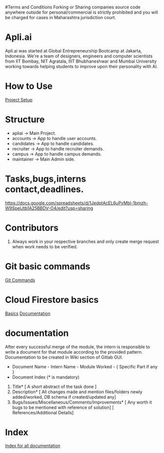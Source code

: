 #Terms and Conditions
Forking or Sharing companies source code anywhere outside for personal/commercial is strictly prohibited and you will be charged for cases in Maharashtra jurisdiction court.


# Apli.ai 
Apli.ai was started at Global Entrepreneurship Bootcamp at Jakarta, Indonesia.
We're a team of designers, engineers and computer scientists from IIT Bombay, NIT Agratala, IIIT Bhubhaneshwar and Mumbai University working towards helping students to improve upon their personality with AI.

# How to Use

[Project Setup](https://gitlab.com/apliai.iitb/apli-app/-/wikis/Project-Setup)

# Structure

* apliai -> Main Project.
* accounts -> App to handle user accounts.
* candidates -> App to handle candidates.
* recruiter -> App to handle recruiter demands.
* campus -> App to handle campus demands.
* maintainer -> Main Admin side.

# Tasks,bugs,interns contact,deadlines.

https://docs.google.com/spreadsheets/d/1JedptAcEL6uPyMbl-1bmzh-W9SpelJtb1A25BBDV-O4/edit?usp=sharing

# Contributors

1. Always work in your respective branches and only create merge request when work needs to be verified.

# Git basic commands

[Git Commands](https://gitlab.com/apliai.iitb/apli-app/-/wikis/Basic-Git-Commands)

# Cloud Firestore basics

[Basics](https://gitlab.com/apliai.iitb/website/snippets/1867091)
[Documentation](https://firebase.google.com/docs/firestore/query-data/get-data)

# documentation

After every successful merge of the module, the intern is responsible to write a document for that module according to the provided pattern.
Documentation to be created in Wiki section of Gitlab GUI.

* Document Name - Intern Name - Module Worked - { Specific Part if any }
* Document Index (* is mandatory)

1. Title* [ A short abstract of the task done ]
2. Description* [ All changes made and mention files/folders newly added/worked, DB schema if created/updated any]
3. Bugs/Issues/Miscellaneous/Comments/Improvements* [ Any worth it bugs to be mentioned with reference of solution] [ References/Additional Details]

# Index

[Index for all documentation](https://gitlab.com/apliai.iitb/apli-app/-/wikis/Index)
